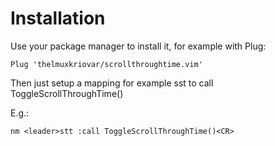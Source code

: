 # Installation

Use your package manager to install it, for example with Plug: 

`Plug 'thelmuxkriovar/scrollthroughtime.vim'`

Then just setup a mapping for example <leader>sst to call ToggleScrollThroughTime()

E.g.: 

`nm <leader>stt :call ToggleScrollThroughTime()<CR>`


